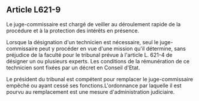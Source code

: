 Article L621-9
----
Le juge-commissaire est chargé de veiller au déroulement rapide de la procédure
et à la protection des intérêts en présence.

Lorsque la désignation d'un technicien est nécessaire, seul le juge-commissaire
peut y procéder en vue d'une mission qu'il détermine, sans préjudice de la
faculté pour le tribunal prévue à l'article L. 621-4 de désigner un ou plusieurs
experts. Les conditions de la rémunération de ce technicien sont fixées par un
décret en Conseil d'Etat.

Le président du tribunal est compétent pour remplacer le juge-commissaire
empêché ou ayant cessé ses fonctions.L'ordonnance par laquelle il est pourvu au
remplacement est une mesure d'administration judiciaire.
